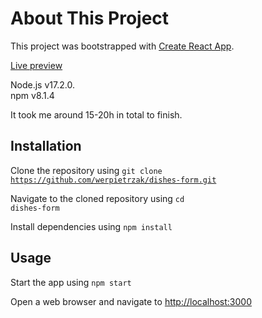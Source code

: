 # About This Project

This project was bootstrapped with [Create React App](https://github.com/facebook/create-react-app).

[Live preview](https://werpietrzak.github.io/dishes-form/)

Node.js v17.2.0.  
npm v8.1.4

It took me around 15-20h in total to finish.

## Installation

Clone the repository using <code>git clone https://github.com/werpietrzak/dishes-form.git</code>

Navigate to the cloned repository using <code>cd dishes-form</code>

Install dependencies using <code>npm install</code>

## Usage

Start the app using <code>npm start</code>

Open a web browser and navigate to [http://localhost:3000](http://localhost:3000)
